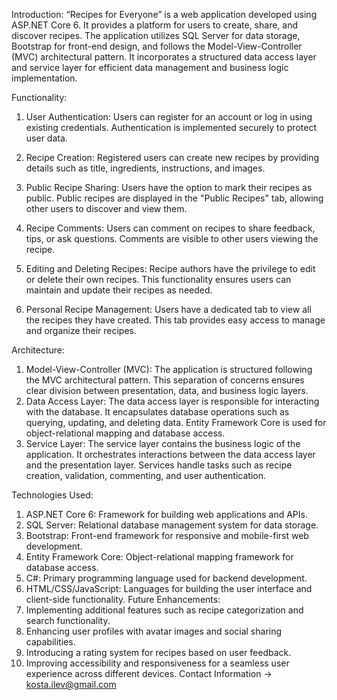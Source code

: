 Introduction: “Recipes for Everyone” is a web application developed using ASP.NET Core 6. It provides a platform for users to create, share, and discover recipes. The application utilizes SQL Server for data storage, Bootstrap for front-end design, and follows the Model-View-Controller (MVC) architectural pattern. It incorporates a structured data access layer and service layer for efficient data management and business logic implementation.
 
Functionality:
1.	User Authentication: Users can register for an account or log in using existing credentials. Authentication is implemented securely to protect user data.
 
2.	Recipe Creation: Registered users can create new recipes by providing details such as title, ingredients, instructions, and images.
 
3.	Public Recipe Sharing: Users have the option to mark their recipes as public. Public recipes are displayed in the "Public Recipes" tab, allowing other users to discover and view them.
 
4.	Recipe Comments: Users can comment on recipes to share feedback, tips, or ask questions. Comments are visible to other users viewing the recipe.
 
5.	Editing and Deleting Recipes: Recipe authors have the privilege to edit or delete their own recipes. This functionality ensures users can maintain and update their recipes as needed.
6.	Personal Recipe Management: Users have a dedicated tab to view all the recipes they have created. This tab provides easy access to manage and organize their recipes.
 
Architecture:
1.	Model-View-Controller (MVC): The application is structured following the MVC architectural pattern. This separation of concerns ensures clear division between presentation, data, and business logic layers.
2.	Data Access Layer: The data access layer is responsible for interacting with the database. It encapsulates database operations such as querying, updating, and deleting data. Entity Framework Core is used for object-relational mapping and database access.
3.	Service Layer: The service layer contains the business logic of the application. It orchestrates interactions between the data access layer and the presentation layer. Services handle tasks such as recipe creation, validation, commenting, and user authentication.

Technologies Used:
1.	ASP.NET Core 6: Framework for building web applications and APIs.
2.	SQL Server: Relational database management system for data storage.
3.	Bootstrap: Front-end framework for responsive and mobile-first web development.
4.	Entity Framework Core: Object-relational mapping framework for database access.
5.	C#: Primary programming language used for backend development.
6.	HTML/CSS/JavaScript: Languages for building the user interface and client-side functionality.
Future Enhancements:
1.	Implementing additional features such as recipe categorization and search functionality.
2.	Enhancing user profiles with avatar images and social sharing capabilities.
3.	Introducing a rating system for recipes based on user feedback.
4.	Improving accessibility and responsiveness for a seamless user experience across different devices.
Contact Information ->  kosta.ilev@gmail.com

